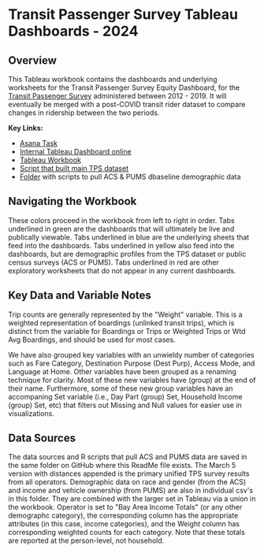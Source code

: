 # Transit Passenger Survey Tableau Dashboards - 2024
## Overview
This Tableau workbook contains the dashboards and underlying worksheets for the Transit Passenger Survey Equity Dashboard, for the [Transit Passenger Survey](https://bayareametro.github.io/transit-passenger-surveys/) administered between 2012 - 2019. 
It will eventually be merged with a post-COVID transit rider dataset to compare changes in ridership between the two periods. 

**Key Links:**
- [Asana Task](https://app.asana.com/0/12291104512642/1206214494718647/f)
- [Internal Tableau Dashboard online](https://10ay.online.tableau.com/#/site/metropolitantransportationcommission/views/TransitPassengerSurveyDraft7_22_DRAFT/LandingPage?:iid=1)
- [Tableau Workbook](https://github.com/BayAreaMetro/transit-passenger-surveys/blob/master/summaries/Kyler_Full%20TPS%20Dataset%20with%20Distances%20Appended.twb)
- [Script that built main TPS dataset](https://github.com/BayAreaMetro/transit-passenger-surveys/blob/master/make-uniform/production/Build_Full_Public_Database_with_Distances_Appended_from_Combined.R)
- [Folder](https://github.com/BayAreaMetro/transit-passenger-surveys/tree/master/summaries/Tableau%20Dashboards) with scripts to pull ACS & PUMS dbaseline demographic data

## Navigating the Workbook
These colors proceed in the workbook from left to right in order. 
Tabs underlined in green are the dashboards that will ultimately be live and publically viewable. 
Tabs underlined in blue are the underlying sheets that feed into the dashboards. 
Tabs underlined in yellow also feed into the dashboards, but are demographic profiles from the TPS dataset or public census surveys (ACS or PUMS).
Tabs underlined in red are other exploratory worksheets that do not appear in any current dashboards. 

## Key Data and Variable Notes
Trip counts are generally represented by the "Weight" variable. This is a weighted representation of boardings (unlinked transit trips), which is distinct from the variable for Boardings or Trips or Weighted Trips or Wtd Avg Boardings, and should be used for most cases. 

We have also grouped key variables with an unwieldy number of categories such as Fare Category, Destination Purpose (Dest Purp), Access Mode, and Language at Home. Other variables have been grouped as a renaming technique for clarity. Most of these new variables have (group) at the end of their name. Furthermore, some of these new group variables have an accompaning Set variable (i.e., Day Part (group) Set, Household Income (group) Set, etc) that filters out Missing and Null values for easier use in visualizations. 

## Data Sources
The data sources and R scripts that pull ACS and PUMS data are saved in the same folder on GitHub where this ReadMe file exists. The March 5 version with distances appended is the primary unified TPS survey results from all operators. Demographic data on race and gender (from the ACS) and income and vehicle ownership (from PUMS) are also in individual csv's in this folder. They are combined with the larger set in Tableau via a union in the workbook. Operator is set to "Bay Area Income Totals" (or any other demographc category), the corresponding column has the appropriate attributes (in this case, income categories), and the Weight column has corresponding weighted counts for each category. Note that these totals are reported at the person-level, not household. 
